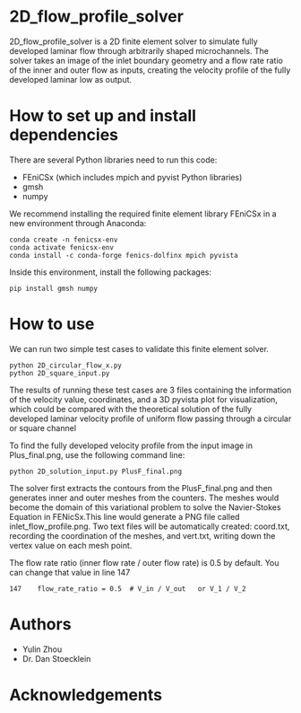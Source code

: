 # 2D_flow_profile_solver

2D_flow_profile_solver is a 2D finite element solver to simulate fully developed laminar flow through arbitrarily shaped microchannels. The solver takes an image of the inlet boundary geometry and a flow rate ratio of the inner and outer flow as inputs, creating the velocity profile of the fully developed laminar low as output. 

# How to set up and install dependencies

There are several Python libraries need to run this code:
* FEniCSx (which includes mpich and pyvist Python libraries)
* gmsh
* numpy

We recommend installing the required finite element library FEniCSx in a new environment through Anaconda:

```
conda create -n fenicsx-env
conda activate fenicsx-env
conda install -c conda-forge fenics-dolfinx mpich pyvista
```

Inside this environment, install the following packages:
```
pip install gmsh numpy
```

# How to use 

We can run two simple test cases to validate this finite element solver. 
```
python 2D_circular_flow_x.py
python 2D_square_input.py
```
The results of running these test cases are 3 files containing the information of the velocity value, coordinates, and a 3D pyvista plot for visualization, which could be compared with the theoretical solution of the fully developed laminar velocity profile of uniform flow passing through a circular or square channel

To find the fully developed velocity profile from the input image in Plus_final.png, use the following command line:
```
python 2D_solution_input.py PlusF_final.png
```
The solver first extracts the contours from the PlusF_final.png and then generates inner and outer meshes from the counters. The meshes would become the domain of this variational problem to solve the Navier-Stokes Equation in FENicSx.This line would generate a PNG file called inlet_flow_profile.png. Two text files will be automatically created: coord.txt, recording the coordination of the meshes, and vert.txt, writing down the vertex value on each mesh point. 

The flow rate ratio (inner flow rate / outer flow rate) is 0.5 by default. You can change that value in line 147
```
147    flow_rate_ratio = 0.5  # V_in / V_out   or V_1 / V_2
```



# Authors
* Yulin Zhou
* Dr. Dan Stoecklein

# Acknowledgements

